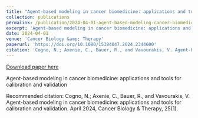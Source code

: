```yaml
---
title: "Agent-based modeling in cancer biomedicine: applications and tools for calibration and validation"
collection: publications
permalink: /publication/2024-04-01-agent-based-modeling-cancer-biomedicine
excerpt: 'Agent-based modeling in cancer biomedicine: applications and tools for calibration and validation'
date: 2024-04-01
venue: 'Cancer Biology &amp; Therapy'
paperurl: 'https://doi.org/10.1080/15384047.2024.2344600'
citation: 'Cogno, N.; Axenie, C., Bauer, R., and Vavourakis, V. Agent-based modeling in cancer biomedicine: applications and tools for calibration and validation. April 2024, Cancer Biology &amp; Therapy, 25(1).'
---
```


<a href='https://doi.org/10.1080/15384047.2024.2344600'>Download paper here</a>

Agent-based modeling in cancer biomedicine: applications and tools for calibration and validation

Recommended citation: Cogno, N.; Axenie, C., Bauer, R., and Vavourakis, V. Agent-based modeling in cancer biomedicine: applications and tools for calibration and validation. April 2024, Cancer Biology & Therapy, 25(1).